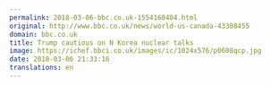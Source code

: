 ```yaml
---
permalink: 2018-03-06-bbc.co.uk-1554160404.html
original: http://www.bbc.co.uk/news/world-us-canada-43308455
domain: bbc.co.uk
title: Trump cautious on N Korea nuclear talks
image: https://ichef.bbci.co.uk/images/ic/1024x576/p0608qcp.jpg
date: 2018-03-06 21:33:18
translations: en
---
```


